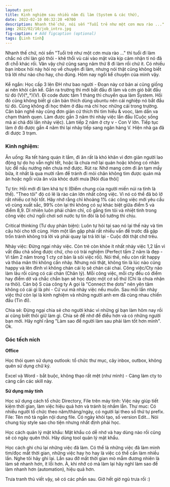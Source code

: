 ```yaml
---
layout: post
title: Kinh nghiệm sau nhiều năm đi làm (System & các thứ),
date: 2022-02-10 00:32:20 +0700
description: Nhanh thế chứ, nói sến "Tuổi trẻ như một cơn mưa rào ..." thì tuổi đi làm chắc nó chỉ làn gió thôi - khẽ thổi vù cái vào mặt vừa kịp cảm nhận tí nó đã đi chỗ khác rồi. Văn vậy chứ cũng sang năm thứ 8 đi làm rồi chứ ít. Có nhiều bạn inbox hỏi này hỏi nọ về chuyện đi làm, nhưng nói thật cũng không biết trả lời như nào cho hay, cho đúng. Hôm nay ngồi kể chuyện của mình vậy
img: 2022/02/10/job_intro.jpg
fig-caption: # Add figcaption (optional)
tags: [Linh tinh]
---
```


Nhanh thế chứ, nói sến "Tuổi trẻ như một cơn mưa rào ..." thì tuổi đi làm chắc nó chỉ làn gió thôi - khẽ thổi vù cái vào mặt vừa kịp cảm nhận tí nó đã đi chỗ khác rồi. Văn vậy chứ cũng sang năm thứ 8 đi làm rồi chứ ít. Có nhiều bạn inbox hỏi này hỏi nọ về chuyện đi làm, nhưng nói thật cũng không biết trả lời như nào cho hay, cho đúng. Hôm nay ngồi kể chuyện của mình vậy.

Kể ngắn: Học cấp 3 lên ĐH như bao người - Đoạn này cơ bản ai cũng giống ai nên khỏi cần kể. Gần ra trường thì mới bắt đầu đi làm và cơn gió bắt đầu từ đó (V)(°,,°)(V). Đi code đươc tầm 1 tháng thì chuyển qua làm System. Hồi đó cũng không biết gì căn bản thích dùng ubuntu nên cái nghiệp nó bắt đầu từ đó. Cũng không đi học thêm ở đâu mà chỉ học những cái trong trường. Căn bản nghề này cũng đơn giản cứ thích thì tìm hiểu & vooc, làm dần va chạm thành quen. Làm được gần 3 năm thì nhảy việc lần đầu (Cuộc sống mà ai chả đôi lần nhảy việc). Làm tiếp 2 năm ở cty v - Con V lớn. Tiếp tục làm ở đó được gần 4 năm thì lại nhảy tiếp sang ngân hàng V. Hiện nhà ga đã đi được 3 trạm. 

### Kinh nghiệm: 

Ăn uống: Ra tết hàng quán ít lắm, đi ăn rất là khó khăn vì đơn giản người lao động tự do họ vẫn nghỉ tết, hoặc là chưa mở lại quán hoặc không có nhân lực để nấu nướng nên chưa mở được. Rút ra: Nhớ mang cơm đi ăn tạm mấy bữa, ít nhất là qua mười rằm để tránh đi mỏi chân không tìm được quán mà ăn hoặc ngồi vừa ăn vừa khóc dưới mưa [Nói đùa thôi]

Tự tin: Hồi mới đi làm khá tự ti (Điểm chung của người miền núi ra tỉnh là thế). "Theo tôi" đó có lẽ là rào cản lớn nhất công việc. Vì nó có thể đã bỏ lỡ rất nhiều cơ hội tốt. Hãy nhớ rằng chỉ khoảng 1% các công việc mới yêu cầu vô cùng xuất sắc, 99% còn lại thì không có sự khác biệt giữa điểm 5 và điểm 8,9. Dĩ nhiên luôn phải chăm chỉ, cố gắng tìm tỏi và nhiệt tình trong công việc chứ ngồi chơi sơi nước tự tin đòi là bố tướng thì chịu.

Critical thinking (Tư duy phản biện): Luôn tự hỏi tại sao nó lại thế này và tìm câu hỏi cho tới cùng. Hơn một lần gặp phải rất nhiều vấn đề trước đã gặp trốn tránh không trả lời và phải quay lại trả lời lại - Cuộc đời thật chớ trêu.

Nhảy việc: Đừng ngại nhảy việc. Còn trẻ còn khỏe ít nhất nhảy việc 1,2 lần vì vất đâu chả sống được chứ, cho có trải nghiệm (Perfect tầm 2 năm là đẹp - Vì tầm 2 năm trong 1 cty cơ bản là sõi việc rồi). Nói thế, nếu còn rất happy và thỏa mãn thì không cần nhảy. Nhưng nói thật, không tin là lúc nào cũng happy và lên đỉnh vì không chán cái lọ sẽ chán cái chai. Công việc/Cty nào làm lâu rồi cũng có cái chán (Chân lý). Mỗi công việc, mỗi cty đều có điểm hay điểm dở và chắc chắn bạn sẽ học được một cơ số thứ (Chỉ là chưa nhận ra thôi). Cán bộ S của công ty A gọi là "Connect the dots" nên yên tâm không có cái gì là phí - Cứ vui mà nhảy việc nếu muốn. Sau mỗi lần nhảy việc thứ còn lại là kinh nghiệm và những người anh em đã cùng nhau chiến đấu (Tin đi).

Chia sẻ: Đừng ngại chia sẻ cho người khác vì những gì bạn làm hôm nay rồi ai cũng biết thôi giữ làm gì. Chia sẻ để nhớ để điểu hơn và có những người bạn mới. Hãy nghĩ rằng "Làm sao để người làm sau phải làm tốt hơn mình". Ok.

### Góc tếch ních

**Office**

Học thói quen sử dụng outlook: tổ chức thư mục, cây inbox, outbox, không quên sử dụng chữ ký. 

Excel và Word - bắt buộc, không thạo rất mệt (như mình) - Càng làm cty to càng cần các skill này.

**Sử dụng máy tính**

Học sử dụng cách tổ chức Directory, File trên máy tính: Việc này giúp tiết kiệm thời gian, làm việc hiệu quả hơn và tránh bị nhầm lẫn. Thư muc: Có nhiều người tổ chức theo năm/tháng/ngày, có người lại theo số thứ tự prefix. File: Tên mô tả ngắn nội dung file. Có ngày khỏi tạo, số version Edit... Nói chung tùy style sao cho tiện nhưng nhất định phải học.

Học cách quản lý mật khẩu: Mật khẩu có dễ nhớ và hay dùng nào rồi cũng sẽ có ngày quên thôi. Hãy dùng tool quản lý mật khẩu.

Học cách ghi chú lại những việc đã làm. Có thể là những việc đã làm mình tìm/đọc mất thời gian, những việc hay ho hay là việc có thể cần làm nhiều lần. Nghe tôi hãy ghi lại. Lần sau đỡ mất thời gian mò mẫm đương nhiên là làm sẽ nhanh hơn, ít lỗi hơn. À, khi nhỡ có mà làm lại hãy nghĩ làm sao để làm nhanh hơn (automation), hiệu quả hơn.

Trưa tranh thủ viết vậy, sẽ có các phần sau. Giờ hết giờ ngủ trưa rồi :)

